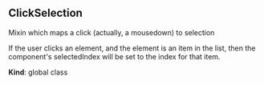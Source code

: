 <a name="ClickSelection"></a>
## ClickSelection
Mixin which maps a click (actually, a mousedown) to selection

If the user clicks an element, and the element is an item in the list, then
the component's selectedIndex will be set to the index for that item.

**Kind**: global class  
